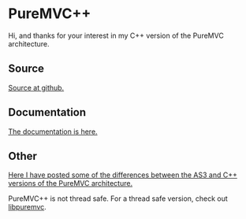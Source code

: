 PureMVC++
=========
Hi, and thanks for your interest in my C++ version of the PureMVC architecture. 

Source
------
[Source at github.](http://github.com/efnx/PureMVC-Plus-Plus)

Documentation
-------------
[The documentation is here.](http://schell.github.io/PureMVC-Plus-Plus/)

Other
-----
[Here I have posted some of the differences between the AS3 and C++ versions of the PureMVC architecture.](http://blog.efnx.com/puremvc-a-c-mvc-framework-ported-from-as3/)

PureMVC++ is not thread safe. For a thread safe version, check out [libpuremvc](http://code.google.com/p/libpuremvc/).
